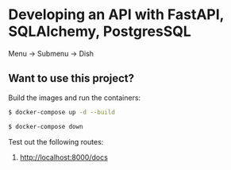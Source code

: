# Developing an API with FastAPI, SQLAlchemy, PostgresSQL

Menu -> Submenu -> Dish

## Want to use this project?

Build the images and run the containers:

```sh
$ docker-compose up -d --build
```
```sh
$ docker-compose down
```


Test out the following routes:

1. [http://localhost:8000/docs](http://localhost:8000/docs)

